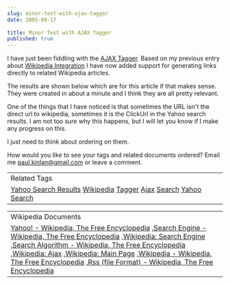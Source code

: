 ```yaml
---
slug: minor-test-with-ajax-tagger
date: 2005-09-17
 
title: Minor Test with AJAX Tagger
published: true
---
```

I have just been fiddling with the <a href="http://www.kinlan.co.uk/AjaxExperiments/AjaxTag">AJAX Tagger</a>.  Based on my previous entry about <a href="http://tagger.kinlan.co.uk/2005/09/use-of-wikipedia-articles-instead.html">Wikipedia Integration</a> I have now added support for generating links directly to related Wikipedia articles.<p />The results are shown below which are for this article if that makes sense.  They were created in about a minute and I think they are all pretty relevant.<p />One of the things that I have noticed is that sometimes the URL isn't the direct url to wikipedia, sometimes it is the ClickUrl in the Yahoo search results.  I am not too sure why this happens, but I will let you know if I make any progress on this.<p />I just need to think about ordering on them.<p />How would you like to see your tags and related documents ordered?  Email me <a href="mailto:paul.kinlan@gmail.com">paul.kinlan@gmail.com</a> or leave a comment.<p /><table class="TechnoratiHead TagHeader">
<tr><td>Related Tags</td></tr>
<tr class="Technorati"><td>
<a href="https://paul.kinlan.me/tags/Yahoo%20Search%20Results" class="Tag" rel="tag">Yahoo Search Results</a> <a href="https://paul.kinlan.me/tags/Wikipedia" class="Tag" rel="tag">Wikipedia</a> <a href="https://paul.kinlan.me/tags/Tagger" class="Tag" rel="tag">Tagger</a> <a href="https://paul.kinlan.me/tags/Ajax" class="Tag" rel="tag">Ajax</a> <a href="https://paul.kinlan.me/tags/Search" class="Tag" rel="tag">Search</a> <a href="https://paul.kinlan.me/tags/Yahoo%20Search" class="Tag" rel="tag">Yahoo Search</a>
</td></tr>
</table><table class="TechnoratiHead TagHeader">
<tr><td>Wikipedia Documents</td></tr>
<tr class="Technorati"><td>
<a href="http://en.wikipedia.org/wiki/Yahoo!">Yahoo! - Wikipedia, The Free Encyclopedia</a> ,<a href="http://en.wikipedia.org/wiki/Search_engine">Search Engine - Wikipedia, The Free Encyclopedia</a> ,<a href="http://en.wikipedia.org/wiki/Search_engine">Wikipedia: Search Engine</a> ,<a href="http://en.wikipedia.org/wiki/Search_algorithm">Search Algorithm - Wikipedia, The Free Encyclopedia</a> ,<a href="http://en.wikipedia.org/wiki/AJAX">Wikipedia: Ajax</a> ,<a href="http://en.wikipedia.org/wiki/Main_Page">Wikipedia: Main Page</a> ,<a href="http://en.wikipedia.org/wiki/Wikipedia">Wikipedia - Wikipedia, The Free Encyclopedia</a> ,<a href="http://en.wikipedia.org/wiki/Wiki">Rss (file Format) - Wikipedia, The Free Encyclopedia</a>
</td></tr>
</table><div class="blogger-post-footer"><img class="posterous_download_image" src="https://blogger.googleusercontent.com/tracker/8109338-112695135767852125?l=www.kinlan.co.uk%2Findex.html" height="1" alt="" width="1" /></div>


